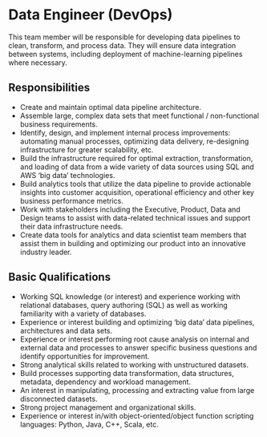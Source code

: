 # Data Engineer (DevOps)

This team member will be responsible for developing data pipelines to clean, transform, and process data. They will ensure data integration between systems, including deployment of machine-learning pipelines where necessary.
 
## Responsibilities
- Create and maintain optimal data pipeline architecture.
- Assemble large, complex data sets that meet functional / non-functional business requirements.
- Identify, design, and implement internal process improvements: automating manual processes, optimizing data delivery, re-designing infrastructure for greater scalability, etc.
- Build the infrastructure required for optimal extraction, transformation, and loading of data from a wide variety of data sources using SQL and AWS ‘big data’ technologies.
- Build analytics tools that utilize the data pipeline to provide actionable insights into customer acquisition, operational efficiency and other key business performance metrics.
- Work with stakeholders including the Executive, Product, Data and Design teams to assist with data-related technical issues and support their data infrastructure needs.
- Create data tools for analytics and data scientist team members that assist them in building and optimizing our product into an innovative industry leader.

## Basic Qualifications
- Working SQL knowledge (or interest)  and experience working with relational databases, query authoring (SQL) as well as working familiarity with a variety of databases.
- Experience or interest building and optimizing ‘big data’ data pipelines, architectures and data sets.
- Experience or interest performing root cause analysis on internal and external data and processes to answer specific business questions and identify opportunities for improvement.
- Strong analytical skills related to working with unstructured datasets.
- Build processes supporting data transformation, data structures, metadata, dependency and workload management.
- An interest in manipulating, processing and extracting value from large disconnected datasets.
- Strong project management and organizational skills.
- Experience or interest in/with object-oriented/object function scripting languages: Python, Java, C++, Scala, etc.
